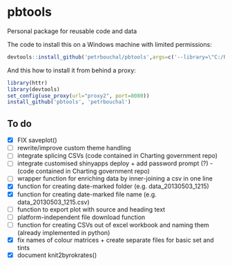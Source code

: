pbtools
=======

Personal package for reusable code and data

The code to install this on a Windows machine with limited permissions:

```r
devtools::install_github('petrbouchal/pbtools',args=c('--library=\"C:/PROGRA~1/R/R-30~1.2/library\"'))
```

And this how to install it from behind a proxy:

```r
library(httr)
library(devtools)
set_config(use_proxy(url="proxy2", port=8080))
install_github('pbtools', 'petrbouchal')
```

## To do

- [x] FIX saveplot()
- [ ] rewrite/improve custom theme handling
- [ ] integrate splicing CSVs (code contained in Charting government repo)
- [ ] integrate customised shinyapps deploy + add password prompt (?) - (code contained in Charting government repo)
- [ ] wrapper function for enriching data by inner-joining a csv in one line
- [x] function for creating date-marked folder (e.g. data_20130503_1215)
- [x] function for creating date-marked file name (e.g. data_20130503_1215.csv)
- [ ] function to export plot with source and heading text
- [ ] platform-independent file download function
- [ ] function for creating CSVs out of excel workbook and naming them (already implemented in python)
- [x] fix names of colour matrices + create separate files for basic set and tints
- [x] document knit2byrokrates()

